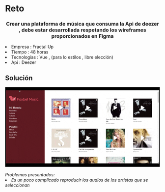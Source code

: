 <!--# reto-fractalup

## Project setup
```
npm install
```

### Compiles and hot-reloads for development
```
npm run serve
```

### Compiles and minifies for production
```
npm run build
```

### Run your unit tests
```
npm run test:unit
```

### Lints and fixes files
```
npm run lint
```

### Customize configuration
See [Configuration Reference](https://cli.vuejs.org/config/).
-->

# Reto

<h3 align="center"> Crear una plataforma de música que consuma la Api de deezer , debe estar desarrollada respetando los wireframes proporcionados en Figma</h3>
<li>Empresa : Fractal Up</li>
<li>Tiempo : 48 horas</li>
<li> Tecnologías : Vue , (para lo estilos , libre elección)</li>
<li>Api : Deezer</li>

## Solución 

<div style="border:2px black solid">
<img align="center" src="src/assets/launch.gif" />
</div>
<br>
<em> Problemas presentados:
<li> Es un poco complicado reproducir los audios de los artistas que se seleccionan </li>
</em>